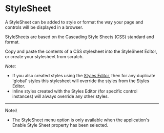 # StyleSheet

A StyleSheet can be added to style or format the way your page and controls will be displayed in a browser.

StyleSheets are based on the Cascading Style Sheets (CSS) standard and format.

Copy and paste the contents of a CSS stylesheet into the StyleSheet Editor, or create your stylesheet from scratch.

_Note:_

* If you also created styles using the [Styles Editor](broken-reference), then for any duplicate 'global' styles this stylesheet will override the styles from the Styles Editor.
* Inline styles created with the Styles Editor (for specific control instances) will always override any other styles.

***

Note:\


* The StyleSheet menu option is only available when the application's Enable Style Sheet property has been selected.
